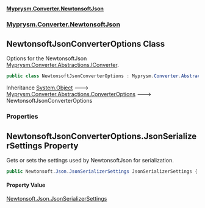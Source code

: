 #### [Myprysm.Converter.NewtonsoftJson](index.md 'index')
### [Myprysm.Converter.NewtonsoftJson](index.md#Myprysm.Converter.NewtonsoftJson 'Myprysm.Converter.NewtonsoftJson')

## NewtonsoftJsonConverterOptions Class

Options for the NewtonsoftJson [Myprysm.Converter.Abstractions.IConverter](https://docs.microsoft.com/en-us/dotnet/api/Myprysm.Converter.Abstractions.IConverter 'Myprysm.Converter.Abstractions.IConverter').

```csharp
public class NewtonsoftJsonConverterOptions : Myprysm.Converter.Abstractions.ConverterOptions
```

Inheritance [System.Object](https://docs.microsoft.com/en-us/dotnet/api/System.Object 'System.Object') &#129106; [Myprysm.Converter.Abstractions.ConverterOptions](https://docs.microsoft.com/en-us/dotnet/api/Myprysm.Converter.Abstractions.ConverterOptions 'Myprysm.Converter.Abstractions.ConverterOptions') &#129106; NewtonsoftJsonConverterOptions
### Properties

<a name='Myprysm.Converter.NewtonsoftJson.NewtonsoftJsonConverterOptions.JsonSerializerSettings'></a>

## NewtonsoftJsonConverterOptions.JsonSerializerSettings Property

Gets or sets the settings used by NewtonsoftJson for serialization.

```csharp
public Newtonsoft.Json.JsonSerializerSettings JsonSerializerSettings { get; set; }
```

#### Property Value
[Newtonsoft.Json.JsonSerializerSettings](https://docs.microsoft.com/en-us/dotnet/api/Newtonsoft.Json.JsonSerializerSettings 'Newtonsoft.Json.JsonSerializerSettings')
